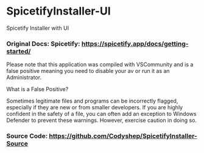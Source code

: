 # SpicetifyInstaller-UI
Spicetify Installer with UI

### Original Docs: Spicetify: https://spicetify.app/docs/getting-started/


Please note that this application was compiled with VSCommunity and is a false positive meaning you need to disable your av or run it as an Administrator.

What is a False Positive?

Sometimes legitimate files and programs can be incorrectly flagged, especially if they are new or from smaller developers. If you are highly confident in the safety of a file, you can often add an exception to Windows Defender to prevent these warnings. However, exercise caution in doing so.


### Source Code: https://github.com/Codyshep/SpicetifyInstaller-Source
